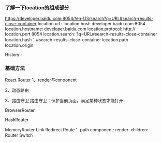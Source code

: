 ### 了解一下location的组成部分
https://developer.baidu.com:8054//en-US/search?q=URL#search-results-close-container
location.url : 
location.host: developer.baidu.com:8054
location.hostname: developer.baidu.com
location.protocol: http://
location.port   8054
location.search: ?q=URL#search-results-close-container
location.hash：#search-results-close-container
location.path
location.origin

History :



### 基础方法
[React Router](https://github.com/ReactTraining/react-router/tree/master/packages)
1、render与conponent

2、动态路由

3、路由守卫
    路由守卫：保护当前页面，满足某种状态才能打开

BrowserRouter

HashRouter

MemoryRouter
Link
Redirect
Route：
    path
    component:
    render:
    children: 
Router
Switch


